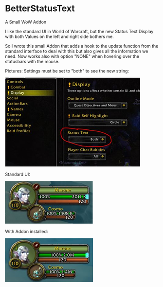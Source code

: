 # BetterStatusText
A Small WoW Addon

I like the standard UI in World of Warcraft, but the new Status Text Display with both Values on the left and right side bothers me.

So I wrote this small Addon that adds a hook to the update function from the standard interface to deal with this but also gives all the information we need. Now works also with option "NONE" when hovering over the statusbars with the mouse.

Pictures:
Settings must be set to "both" to see the new string:

![settings.jpg](https://github.com/Marakuja/BetterStatusText/blob/master/Options.JPG)

Standard UI:

![PlayerUIStandard](https://github.com/Marakuja/BetterStatusText/blob/master/PlayerTextStandard.JPG)

With Addon installed:

![PlayerUINew](https://github.com/Marakuja/BetterStatusText/blob/master/PlayerTextNew.JPG)
